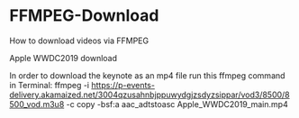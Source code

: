 # FFMPEG-Download
How to download videos via FFMPEG


Apple WWDC2019 download

In order to download the keynote as an mp4 file run this ffmpeg command in Terminal:
ffmpeg -i https://p-events-delivery.akamaized.net/3004qzusahnbjppuwydgjzsdyzsippar/vod3/8500/8500_vod.m3u8 -c copy -bsf:a aac_adtstoasc Apple_WWDC2019_main.mp4

